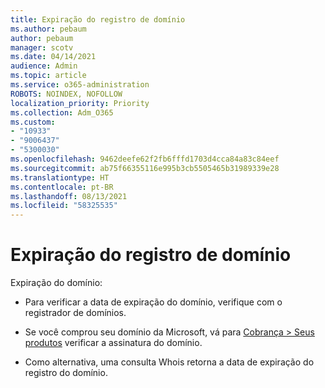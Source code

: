 ```yaml
---
title: Expiração do registro de domínio
ms.author: pebaum
author: pebaum
manager: scotv
ms.date: 04/14/2021
audience: Admin
ms.topic: article
ms.service: o365-administration
ROBOTS: NOINDEX, NOFOLLOW
localization_priority: Priority
ms.collection: Adm_O365
ms.custom:
- "10933"
- "9006437"
- "5300030"
ms.openlocfilehash: 9462deefe62f2fb6fffd1703d4cca84a83c84eef
ms.sourcegitcommit: ab75f66355116e995b3cb5505465b31989339e28
ms.translationtype: HT
ms.contentlocale: pt-BR
ms.lasthandoff: 08/13/2021
ms.locfileid: "58325535"
---
```

# <a name="domain-registration-expiration"></a>Expiração do registro de domínio

Expiração do domínio: 

- Para verificar a data de expiração do domínio, verifique com o registrador de domínios.

- Se você comprou seu domínio da Microsoft, vá para [Cobrança > Seus produtos](https://admin.microsoft.com/Adminportal/Home?source=applauncher#/subscriptions) verificar a assinatura do domínio.

- Como alternativa, uma consulta Whois retorna a data de expiração do registro do domínio.